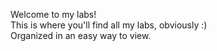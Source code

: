 Welcome to my labs!
<br>
This is where you'll find all my labs, obviously :)
<br>
Organized in an easy way to view. 

